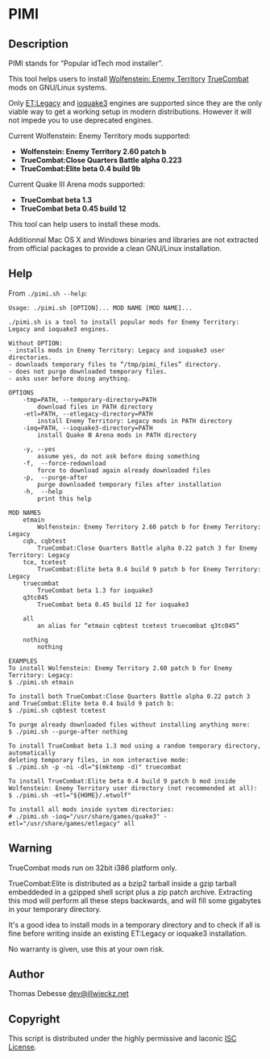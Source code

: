 PIMI
====

Description
-----------

PIMI stands for “Popular idTech mod installer”.

This tool helps users to install [Wolfenstein: Enemy Territory](http://www.splashdamage.com/wolfet) [TrueCombat](http://truecombatelite.com/) mods on GNU/Linux systems.

Only [ET:Legacy](http://etlegacy.com/) and [ioquake3](http://ioquake3.org/) engines are supported since they are the only viable way to get a working setup in modern distributions. However it will not impede you to use deprecated engines.

Current Wolfenstein: Enemy Territory mods supported:

* **Wolfenstein: Enemy Territory 2.60 patch b**
* **TrueCombat:Close Quarters Battle alpha 0.223**
* **TrueCombat:Elite beta 0.4 build 9b**

Current Quake Ⅲ Arena mods supported:

* **TrueCombat beta 1.3**
* **TrueCombat beta 0.45 build 12**

This tool can help users to install these mods.

Additionnal Mac OS X and Windows binaries and libraries are not extracted from official packages to provide a clean GNU/Linux installation.

Help
----

From `./pimi.sh --help`:

```
Usage: ./pimi.sh [OPTION]... MOD NAME [MOD NAME]...

./pimi.sh is a tool to install popular mods for Enemy Territory: Legacy and ioquake3 engines.

Without OPTION:
- installs mods in Enemy Territory: Legacy and ioquake3 user directories.
- downloads temporary files to “/tmp/pimi_files” directory.
- does not purge downloaded temporary files.
- asks user before doing anything.

OPTIONS
	-tmp=PATH, --temporary-directory=PATH
	    download files in PATH directory
	-etl=PATH, --etlegacy-directory=PATH
	    install Enemy Territory: Legacy mods in PATH directory
	-ioq=PATH, --ioquake3-directory=PATH
	    install Quake Ⅲ Arena mods in PATH directory

	-y, --yes
	    assume yes, do not ask before doing something
	-f,  --force-redownload
	    force to download again already downloaded files
	-p,  --purge-after
	    purge downloaded temporary files after installation
	-h,  --help
	    print this help

MOD NAMES
	etmain
	    Wolfenstein: Enemy Territory 2.60 patch b for Enemy Territory: Legacy
	cqb, cqbtest
	    TrueCombat:Close Quarters Battle alpha 0.22 patch 3 for Enemy Territory: Legacy
	tce, tcetest
	    TrueCombat:Elite beta 0.4 build 9 patch b for Enemy Territory: Legacy
	truecombat
	    TrueCombat beta 1.3 for ioquake3
	q3tc045
	    TrueCombat beta 0.45 build 12 for ioquake3

	all
	    an alias for “etmain cqbtest tcetest truecombat q3tc045”

	nothing
	    nothing

EXAMPLES
To install Wolfenstein: Enemy Territory 2.60 patch b for Enemy Territory: Legacy:
$ ./pimi.sh etmain

To install both TrueCombat:Close Quarters Battle alpha 0.22 patch 3
and TrueCombat:Elite beta 0.4 build 9 patch b:
$ ./pimi.sh cqbtest tcetest

To purge already downloaded files without installing anything more:
$ ./pimi.sh --purge-after nothing

To install TrueCombat beta 1.3 mod using a random temporary directory, automatically
deleting temporary files, in non interactive mode:
$ ./pimi.sh -p -ni -dl="$(mktemp -d)" truecombat

To install TrueCombat:Elite beta 0.4 build 9 patch b mod inside
Wolfenstein: Enemy Territory user directory (not recommended at all):
$ ./pimi.sh -etl="${HOME}/.etwolf"

To install all mods inside system directories:
# ./pimi.sh -ioq="/usr/share/games/quake3" -etl="/usr/share/games/etlegacy" all

```

Warning
-------

TrueCombat mods run on 32bit i386 platform only.

TrueCombat:Elite is distributed as a bzip2 tarball inside a gzip tarball embeddeded in a gzipped shell script plus a zip patch archive.
Extracting this mod will perform all these steps backwards, and will fill some gigabytes in your temporary directory.

It's a good idea to install mods in a temporary directory and to check if all is fine before writing inside an existing ET:Legacy or ioquake3 installation.

No warranty is given, use this at your own risk.

Author
------

Thomas Debesse <dev@illwieckz.net>

Copyright
---------

This script is distributed under the highly permissive and laconic [ISC License](COPYING.md).
